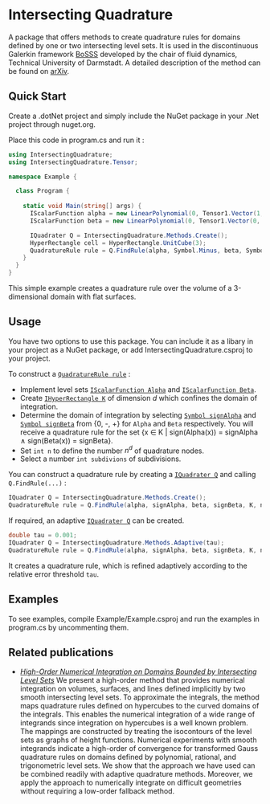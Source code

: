 # Intersecting Quadrature 

A package that offers methods to create quadrature rules for domains defined by one or two intersecting level sets.
It is used in the discontinuous Galerkin framework [BoSSS](https://github.com/FDYdarmstadt/BoSSS) developed by the chair of fluid dynamics, Technical University of Darmstadt. A detailed description of the method can be found on [arXiv](https://doi.org/10.48550/arXiv.2308.10698).

## Quick Start

Create a .dotNet project and simply include the NuGet package in your .Net project through nuget.org.

Place this code in program.cs and run it :
```cs
using IntersectingQuadrature;
using IntersectingQuadrature.Tensor;

namespace Example {

  class Program {
    
    static void Main(string[] args) {
      IScalarFunction alpha = new LinearPolynomial(0, Tensor1.Vector(1, 0, 0));
      IScalarFunction beta = new LinearPolynomial(0, Tensor1.Vector(0, 1, 0));

      IQuadrater Q = IntersectingQuadrature.Methods.Create();
      HyperRectangle cell = HyperRectangle.UnitCube(3);
      QuadratureRule rule = Q.FindRule(alpha, Symbol.Minus, beta, Symbol.Minus, cell, 3);
    }
  }
}
```
This simple example creates a quadrature rule over the volume of a 3-dimensional domain with flat surfaces.

## Usage

You have two options to use this package. You can include it as a libary in your project as a NuGet package, or 
add IntersectingQuadrature.csproj to your project. 

To construct a [`QuadratureRule rule`](api/IntersectingQuadrature.QuadratureRule.yml) : 
- Implement level sets [`IScalarFunction Alpha`](api/IntersectingQuadrature.Tensor.IScalarFunction.yml) 
  and [`IScalarFunction Beta`](api/IntersectingQuadrature.Tensor.IScalarFunction.yml). 
- Create [`IHyperRectangle K`](api/IntersectingQuadrature.HyperRectangle.yml) of dimension *d* which confines the domain of integration.
- Determine the domain of integration by selecting 
  [`Symbol signAlpha`](api/IntersectingQuadrature.Symbol.yml) and [`Symbol signBeta`](api/IntersectingQuadrature.Symbol.yml) from {0, -, +} for `Alpha` and `Beta` respectively. 
  You will receive a quadrature rule for the set {x &isin; K | sign(Alpha(x)) = signAlpha &and; sign(Beta(x)) = signBeta}.
- Set `int n` to define the number *n<sup>d</sup>* of quadrature nodes.
- Select a number `int subdivions` of subdivisions.


You can construct a quadrature rule by creating a [`IQuadrater Q`](api/IntersectingQuadrature.IQuadrater.yml) and calling 
`Q.FindRule(...)` :    
```cs
IQuadrater Q = IntersectingQuadrature.Methods.Create();
QuadratureRule rule = Q.FindRule(alpha, signAlpha, beta, signBeta, K, n, subdivisions);
```
If required, an adaptive [`IQuadrater Q`](api/IntersectingQuadrature.IQuadrater.yml) can be created.
```cs
double tau = 0.001;
IQuadrater Q = IntersectingQuadrature.Methods.Adaptive(tau);
QuadratureRule rule = Q.FindRule(alpha, signAlpha, beta, signBeta, K, n, subdivisions);
```
It creates a quadrature rule, which is refined adaptively according to the relative error threshold `tau`. 


## Examples
To see examples, compile Example/Example.csproj and run the examples in program.cs by uncommenting them.  

## Related publications
- [*High-Order Numerical Integration on Domains Bounded by Intersecting Level Sets*](https://doi.org/10.48550/arXiv.2308.10698)
  We present a high-order method that provides numerical integration on volumes, surfaces, and lines defined implicitly by two smooth intersecting level sets. To approximate the integrals, the method maps quadrature rules defined on hypercubes to the curved domains of the integrals. This enables the numerical integration of a wide range of integrands since integration on hypercubes is a well known problem. The mappings are constructed by treating the isocontours of the level sets as graphs of height functions. Numerical experiments with smooth integrands indicate a high-order of convergence for transformed Gauss quadrature rules on domains defined by polynomial, rational, and trigonometric level sets. We show that the approach we have used can be combined readily with adaptive quadrature methods. Moreover, we apply the approach to numerically integrate on difficult geometries without requiring a low-order fallback method.
